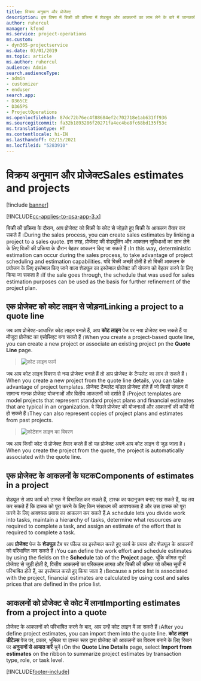 ```yaml
---
title: विक्रय अनुमान और प्रोजेक्ट
description: इस विषय में बिक्री की प्रक्रिया में शेड्यूल और आकलनों का लाभ लेने के बारे में जानकारी दी गई है।
author: ruhercul
manager: kfend
ms.service: project-operations
ms.custom:
- dyn365-projectservice
ms.date: 03/01/2019
ms.topic: article
ms.author: ruhercul
audience: Admin
search.audienceType:
- admin
- customizer
- enduser
search.app:
- D365CE
- D365PS
- ProjectOperations
ms.openlocfilehash: 87dc72b76ec4f88684ef2c702718e1ab631ff936
ms.sourcegitcommit: fa32b1893286f20271fa4ec4be8fc68bd135f53c
ms.translationtype: HT
ms.contentlocale: hi-IN
ms.lasthandoff: 02/15/2021
ms.locfileid: "5283910"
---
```

# <a name="sales-estimates-and-projects"></a><span data-ttu-id="9b6ed-103">विक्रय अनुमान और प्रोजेक्ट</span><span class="sxs-lookup"><span data-stu-id="9b6ed-103">Sales estimates and projects</span></span>

[!include [banner](../includes/psa-now-project-operations.md)]

[!INCLUDE[cc-applies-to-psa-app-3.x](../includes/cc-applies-to-psa-app-3x.md)]

<span data-ttu-id="9b6ed-104">बिक्री की प्रक्रिया के दौरान, आप प्रोजेक्ट को बिक्री के कोट से जोड़ते हुए बिक्री के आकलन तैयार कर सकते हैं।</span><span class="sxs-lookup"><span data-stu-id="9b6ed-104">During the sales process, you can create sales estimates by linking a project to a sales quote.</span></span> <span data-ttu-id="9b6ed-105">इस तरह, प्रोजेक्ट की शेड्यूलिंग और आकलन सुविधाओं का लाभ लेने के लिए बिक्री की प्रक्रिया के दौरान बेहतर आकलन किए जा सकते हैं।</span><span class="sxs-lookup"><span data-stu-id="9b6ed-105">In this way, deterministic estimation can occur during the sales process, to take advantage of project scheduling and estimation capabilities.</span></span> <span data-ttu-id="9b6ed-106">यदि बिक्री अच्छी होती है तो बिक्री आकलन के प्रयोजन के लिए इस्तेमाल किए जाने वाला शेड्यूल का इस्तेमाल प्रोजेक्ट की योजना को बेहतर करने के लिए किया जा सकता है।</span><span class="sxs-lookup"><span data-stu-id="9b6ed-106">If the sale goes through, the schedule that was used for sales estimation purposes can be used as the basis for further refinement of the project plan.</span></span>

## <a name="linking-a-project-to-a-quote-line"></a><span data-ttu-id="9b6ed-107">एक प्रोजेक्ट को कोट लाइन से जोड़ना</span><span class="sxs-lookup"><span data-stu-id="9b6ed-107">Linking a project to a quote line</span></span>

<span data-ttu-id="9b6ed-108">जब आप प्रोजेक्ट-आधारित कोट लाइन बनाते हैं, आप **कोट लाइन** पेज पर नया प्रोजेक्ट बना सकते हैं या मौजूदा प्रोजेक्ट का एसोसिएट बना सकते हैं।</span><span class="sxs-lookup"><span data-stu-id="9b6ed-108">When you create a project-based quote line, you can create a new project or associate an existing project pn the **Quote Line** page.</span></span> 

> ![कोट लाइन फार्म](media/project-8.png)
 
<span data-ttu-id="9b6ed-110">जब आप कोट लाइन विवरण से नया प्रोजेक्ट बनाते हैं तो आप प्रोजेक्ट के टैम्पलेट का लाभ ले सकते हैं।</span><span class="sxs-lookup"><span data-stu-id="9b6ed-110">When you create a new project from the quote line details, you can take advantage of project templates.</span></span> <span data-ttu-id="9b6ed-111">प्रोजेक्ट टैम्पलेट मॉडल प्रोजेक्ट होते हैं जो किसी संगठन में सामान्य मानक प्रोजेक्ट योजनाओं और वितीय आकलनों को दर्शाते हैं।</span><span class="sxs-lookup"><span data-stu-id="9b6ed-111">Project templates are model projects that represent standard project plans and financial estimates that are typical in an organization.</span></span> <span data-ttu-id="9b6ed-112">वे पिछले प्रोजेक्ट की योजनाओं और आकलनों की कॉपी भी हो सकते हैं।</span><span class="sxs-lookup"><span data-stu-id="9b6ed-112">They can also represent copies of project plans and estimates from past projects.</span></span>

> ![कोटेशन लाइन का विवरण](media/project-9.png)
  
<span data-ttu-id="9b6ed-114">जब आप किसी कोट से प्रोजेक्ट तैयार करते हैं तो यह प्रोजेक्ट अपने आप कोट लाइन से जुड़ जाता है।</span><span class="sxs-lookup"><span data-stu-id="9b6ed-114">When you create the project from the quote, the project is automatically associated with the quote line.</span></span>

## <a name="components-of-estimates-in-a-project"></a><span data-ttu-id="9b6ed-115">एक प्रोजेक्ट के आकलनों के घटक</span><span class="sxs-lookup"><span data-stu-id="9b6ed-115">Components of estimates in a project</span></span>

<span data-ttu-id="9b6ed-116">शेड्यूल से आप कार्य को टास्क में विभाजित कर सकते हैं, टास्क का पदानुक्रम बनाए रख सकते हैं, यह तय कर सकते हैं कि टास्क को पूरा करने के लिए किन संसाधन की आवश्यकता है और उस टास्क को पूरा करने के लिए आवश्यक प्रयास का आकलन कर सकते हैं.</span><span class="sxs-lookup"><span data-stu-id="9b6ed-116">A schedule lets you divide work into tasks, maintain a hierarchy of tasks, determine what resources are required to complete a task, and assign an estimate of the effort that is required to complete a task.</span></span>

<span data-ttu-id="9b6ed-117">आप **प्रोजेक्ट** पेज के **शेड्यूल** टैब पर फील्ड का इस्तेमाल करते हुए कार्य के प्रयास और शेड्यूल के आकलनों को परिभाषित कर सकते हैं।</span><span class="sxs-lookup"><span data-stu-id="9b6ed-117">You can define the work effort and schedule estimates by using the fields on the **Schedule** tab of the **Project** page.</span></span> <span data-ttu-id="9b6ed-118">चूँकि कीमत सूची प्रोजेक्ट से जुड़ी होती है, वित्तीय आकलनों का परिकलन लागत और बिक्री की कीमत जो कीमत सूची में परिभाषित होते हैं, का इस्तेमाल करते हुए किया जाता है।</span><span class="sxs-lookup"><span data-stu-id="9b6ed-118">Because a price list is associated with the project, financial estimates are calculated by using cost and sales prices that are defined in the price list.</span></span>

## <a name="importing-estimates-from-a-project-into-a-quote"></a><span data-ttu-id="9b6ed-119">आकलनों को प्रोजेक्ट से कोट में लाना</span><span class="sxs-lookup"><span data-stu-id="9b6ed-119">Importing estimates from a project into a quote</span></span>

<span data-ttu-id="9b6ed-120">प्रोजेक्ट के आकलनों को परिभाषित करने के बाद, आप उन्हें कोट लाइन में ला सकते हैं।</span><span class="sxs-lookup"><span data-stu-id="9b6ed-120">After you define project estimates, you can import them into the quote line.</span></span> <span data-ttu-id="9b6ed-121">**कोट लाइन डीटेल्स** पेज पर, प्रकार, भूमिका या टास्क स्तर द्वारा प्रोजेक्ट को आकलनों का विवरण बनाने के लिए रिब्बन पर **अनुमानों से आयात करें** चुनें।</span><span class="sxs-lookup"><span data-stu-id="9b6ed-121">On the **Quote Line Details** page, select **Import from estimates** on the ribbon to summarize project estimates by transaction type, role, or task level.</span></span>


[!INCLUDE[footer-include](../includes/footer-banner.md)]